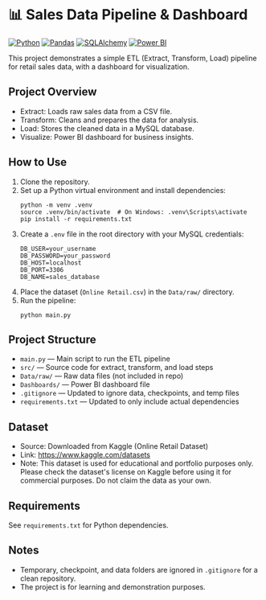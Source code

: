 # 📊 Sales Data Pipeline & Dashboard

[![Python](https://img.shields.io/badge/Python-3.8+-blue.svg)](https://www.python.org/downloads/)
[![Pandas](https://img.shields.io/badge/Pandas-1.3+-green.svg)](https://pandas.pydata.org/)
[![SQLAlchemy](https://img.shields.io/badge/SQLAlchemy-1.4+-orange.svg)](https://www.sqlalchemy.org/)
[![Power BI](https://img.shields.io/badge/Power%20BI-Dashboard-red.svg)](https://powerbi.microsoft.com/)

This project demonstrates a simple ETL (Extract, Transform, Load) pipeline for retail sales data, with a dashboard for visualization.

## Project Overview

- Extract: Loads raw sales data from a CSV file.
- Transform: Cleans and prepares the data for analysis.
- Load: Stores the cleaned data in a MySQL database.
- Visualize: Power BI dashboard for business insights.

## How to Use

1. Clone the repository.
2. Set up a Python virtual environment and install dependencies:
   ```
   python -m venv .venv
   source .venv/bin/activate  # On Windows: .venv\Scripts\activate
   pip install -r requirements.txt
   ```
3. Create a `.env` file in the root directory with your MySQL credentials:
   ```
   DB_USER=your_username
   DB_PASSWORD=your_password
   DB_HOST=localhost
   DB_PORT=3306
   DB_NAME=sales_database
   ```
4. Place the dataset (`Online Retail.csv`) in the `Data/raw/` directory.
5. Run the pipeline:
   ```
   python main.py
   ```

## Project Structure

- `main.py` — Main script to run the ETL pipeline
- `src/` — Source code for extract, transform, and load steps
- `Data/raw/` — Raw data files (not included in repo)
- `Dashboards/` — Power BI dashboard file
- `.gitignore` — Updated to ignore data, checkpoints, and temp files
- `requirements.txt` — Updated to only include actual dependencies

## Dataset

- Source: Downloaded from Kaggle (Online Retail Dataset)
- Link: https://www.kaggle.com/datasets
- Note: This dataset is used for educational and portfolio purposes only. Please check the dataset's license on Kaggle before using it for commercial purposes. Do not claim the data as your own.

## Requirements

See `requirements.txt` for Python dependencies.

## Notes

- Temporary, checkpoint, and data folders are ignored in `.gitignore` for a clean repository.
- The project is for learning and demonstration purposes.
